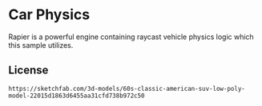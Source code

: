 # Car Physics
Rapier is a powerful engine containing raycast vehicle physics logic which this sample utilizes.

## License
```
https://sketchfab.com/3d-models/60s-classic-american-suv-low-poly-model-22015d1863d6455aa31cfd738b972c50
```